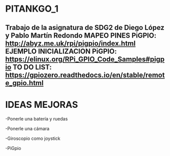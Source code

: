 # PITANKGO_1

Trabajo de la asignatura de SDG2 de Diego López y Pablo Martín Redondo
MAPEO PINES PiGPIO:
http://abyz.me.uk/rpi/pigpio/index.html
EJEMPLO INICIALIZACION PiGPIO:
https://elinux.org/RPi_GPIO_Code_Samples#pigpio
TO DO LIST:
https://gpiozero.readthedocs.io/en/stable/remote_gpio.html
-------------------------------------------------------------------------------------------------------------------------------------------
# IDEAS MEJORAS
-Ponerle una batería y ruedas

-Ponerle una cámara

-Giroscopio como joystick

-PiGpio
